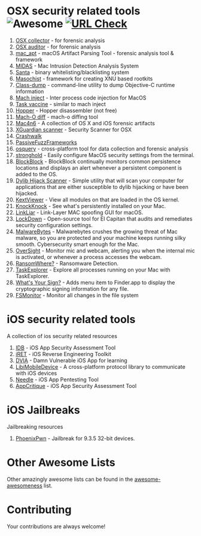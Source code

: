 OSX security related tools ![Awesome](https://cdn.rawgit.com/sindresorhus/awesome/d7305f38d29fed78fa85652e3a63e154dd8e8829/media/badge.svg) <a href="https://travis-ci.org/ashishb/android-security-awesome"><img src="https://img.shields.io/travis/ashishb/osx-and-ios-security-awesome/master.svg?label=URL%20Check" alt="URL Check">
====================

1. [OSX collector](https://github.com/Yelp/OSXCollector) - for forensic analysis
3. [OSX auditor](https://github.com/jipegit/OSXAuditor) - for forensic analysis
28. [mac_apt](https://github.com/ydkhatri/mac_apt) - macOS Artifact Parsing Tool - forensic analysis tool & framework
2. [MIDAS](https://github.com/etsy/MIDAS) - Mac Intrusion Detection Analysis System
4. [Santa](https://github.com/google/santa) - binary whitelisting/blacklisting system
5. [Masochist](https://github.com/squiffy/Masochist) - framework for creating XNU based rootkits
6. [Class-dump](http://stevenygard.com/projects/class-dump/) - command-line utility to dump Objective-C runtime information
7. [Mach inject](https://github.com/rentzsch/mach_inject) - Inter process code injection for MacOS
8. [Task vaccine](https://github.com/rodionovd/task_vaccine) - similar to mach inject
8. [Hopper](http://www.hopperapp.com/) - Hopper disassembler (not free)
9. [Mach-O diff](https://github.com/samdmarshall/machodiff) - mach-o diffing tool
10. [Mac4n6](https://github.com/pstirparo/mac4n6) - A collection of OS X and iOS forensic artifacts
11. [XGuardian scanner](https://github.com/openscanner/XGuardian) - Security Scanner for OSX
12. [Crashwalk](https://github.com/bnagy/crashwalk)
13. [PassiveFuzzFrameworks](https://github.com/SilverMoonSecurity/PassiveFuzzFrameworkOSX)
14. [osquery](https://github.com/facebook/osquery) - cross-platform tool for data collection and forensic analysis
15. [stronghold](https://github.com/alichtman/stronghold) - Easily configure MacOS security settings from the terminal.
16. [BlockBlock](https://objective-see.com/products/blockblock.html) - BlockBlock continually monitors common persistence locations and displays an alert whenever a persistent component is added to the OS.
17. [Dylib Hijack Scanner](https://objective-see.com/products/dhs.html) - Simple utility that will scan your computer for applications that are either susceptible to dylib hijacking or have been hijacked.
18. [KextViewer](https://objective-see.com/products/kextviewr.html) - View all modules on that are loaded in the OS kernel.
19. [KnockKnock](https://objective-see.com/products/knockknock.html) - See what's persistently installed on your Mac.
20. [LinkLiar](http://halo.github.io/LinkLiar) -  Link-Layer MAC spoofing GUI for macOS.
21. [LockDown](https://objective-see.com/products/lockdown.html) - Open-source tool for El Capitan that audits and remediates security configuration settings.
22. [MalwareBytes](https://www.malwarebytes.com/mac-download/) - Malwarebytes crushes the growing threat of Mac malware, so you are protected and your machine keeps running silky smooth. Cybersecurity smart enough for the Mac.
23. [OverSight](https://objective-see.com/products/oversight.html) - Monitor mic and webcam, alerting you when the internal mic is activated, or whenever a process accesses the webcam.
24. [RansomWhere?](https://objective-see.com/products/ransomwhere.html) - Ransomware Detection.
25. [TaskExplorer](https://objective-see.com/products/taskexplorer.html) - Explore all processes running on your Mac with TaskExplorer.
26. [What's Your Sign?](https://objective-see.com/products/whatsyoursign.html) - Adds menu item to Finder.app to display the cryptographic signing information for any file.
27. [FSMonitor](http://fsmonitor.com/) - Monitor all changes in the file system

iOS security related tools
====================

A collection of ios security related resources

1. [IDB](https://github.com/dmayer/idb) - iOS App Security Assessment Tool
2. [iRET](https://github.com/S3Jensen/iRET) - iOS Reverse Engineering Toolkit
3. [DVIA](http://damnvulnerableiosapp.com/) - Damn Vulnerable iOS App for learning
4. [LibiMobileDevice](https://github.com/libimobiledevice/libimobiledevice) - A cross-platform protocol library to communicate with iOS devices
5. [Needle](https://github.com/mwrlabs/needle) - iOS App Pentesting Tool
6. [AppCritique](https://appcritique.boozallen.com) - iOS App Security Assessment Tool



iOS Jailbreaks
====================

Jailbreaking resources

1. [PhoenixPwn](https://phoenixpwn.com) - Jailbreak for 9.3.5 32-bit devices.

# Other Awesome Lists
Other amazingly awesome lists can be found in the
[awesome-awesomeness](https://github.com/bayandin/awesome-awesomeness) list.

# Contributing
Your contributions are always welcome!
